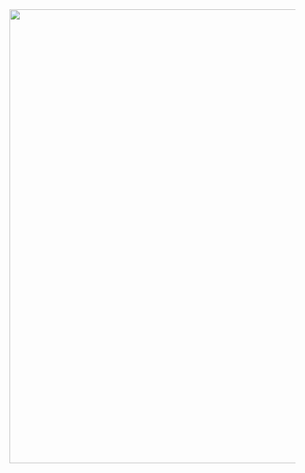<img  width="800px" src="[https://github.com/HyunCafe/HyunCafe/raw/main/assests/loficity.gif](https://user-images.githubusercontent.com/74038190/225813708-98b745f2-7d22-48cf-9150-083f1b00d6c9.gif)https://user-images.githubusercontent.com/74038190/225813708-98b745f2-7d22-48cf-9150-083f1b00d6c9.gif" />

